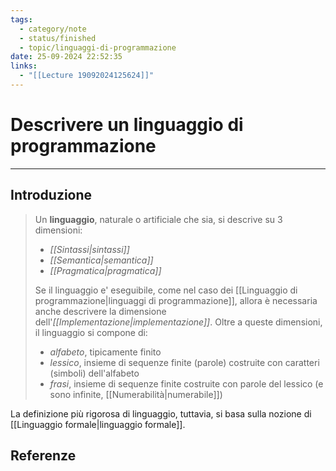 ```yaml
---
tags:
  - category/note
  - status/finished
  - topic/linguaggi-di-programmazione
date: 25-09-2024 22:52:35
links:
  - "[[Lecture 19092024125624]]"
---
```

# Descrivere un linguaggio di programmazione
---
## Introduzione
> Un **linguaggio**, naturale o artificiale che sia, si descrive su 3 dimensioni:
> - _[[Sintassi|sintassi]]_
> - _[[Semantica|semantica]]_
> - _[[Pragmatica|pragmatica]]_
> 
> Se il linguaggio e' eseguibile, come nel caso dei [[Linguaggio di programmazione|linguaggi di programmazione]], allora è necessaria anche descrivere la dimensione dell'_[[Implementazione|implementazione]]_.
> Oltre a queste dimensioni, il linguaggio si compone di:
> - _alfabeto_, tipicamente finito
> - _lessico_, insieme di sequenze finite (parole) costruite con caratteri (simboli) dell'alfabeto
> - _frasi_, insieme di sequenze finite costruite con parole del lessico (e sono infinite, [[Numerabilità|numerabile]])

La definizione più rigorosa di linguaggio, tuttavia, si basa sulla nozione di [[Linguaggio formale|linguaggio formale]].

## Referenze